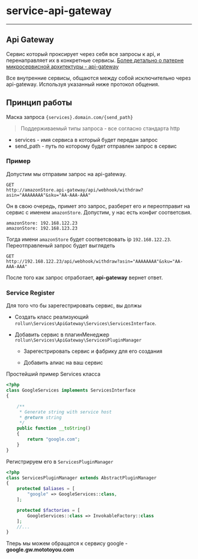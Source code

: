 # service-api-gateway
---

## Api Gateway
Сервис который проксирует через себя все запросы к api,
 и перенаправляет их в конкретные сервисы.
[Более детально о патерне микросервисной архитектуры - api-gateway](http://microservices.io/patterns/apigateway.html)

Все внутренние сервисы, общаются между собой исключительно через api-gateway. 
Используя указанный ниже протокол общения.

## Принцип работы

Маска запроса `{services}.domain.com/{send_path}`
> Поддерживаемый типы запроса - все согласно стандарта http
* services - имя сервиса в который будет передан запрос
* send_path - путь по которому будет отправлен запрос в сервис

### Пример  

Допустим мы отправим запрос на api-gateway.
```
GET
http://amazonStore.api-gateway/api/webhook/withdraw?asin="AAAAAAAA"&sku="AA-AAA-AAA"
```
Он в свою очередь, примет это запрос, разберет его и переотправит на сервис с именем `amazonStore`.
Допустим, у нас есть конфиг соответсвия.
```
amazonStore: 192.168.122.23
amazonStore: 192.168.123.23
```
Тогда имени `amazonStore` будет соответсвовать ip `192.168.122.23`.
Переотправленый запрос будет выглядеть  
```
GET
http://192.168.122.23/api/webhook/withdraw?asin="AAAAAAAA"&sku="AA-AAA-AAA"
```
После того как запрос отработает, **api-gateway** вернет ответ.


### Service Register

Для того что бы зарегестрировать сервис, вы должы

* Создать класс реализующий `rollun\Services\ApiGateway\Services\ServicesInterface`.

* Добавить сервис в плагинМенеджер `rollun\Services\ApiGateway\ServicesPluginManager`

    * Зарегестрировать сервис и фабрику для его создания

    * Добавить алиас на ваш сервис

Простейший пример Services класса

```php
<?php
class GoogleServices implements ServicesInterface
{

    /**
     * Generate string with service host
     * @return string
     */
    public function __toString()
    {
        return "google.com";
    }
}
```

Регистрируем его в `ServicesPluginManager`

```php
<?php
class ServicesPluginManager extends AbstractPluginManager
{
    protected $aliases = [
        "google" => GoogleServices::class,
    ];

    protected $factories = [
        GoogleServices::class => InvokableFactory::class
    ];
    //...
}
```

Тперь мы можем обращатся к сервису google - **google.gw.mototoyou.com**
